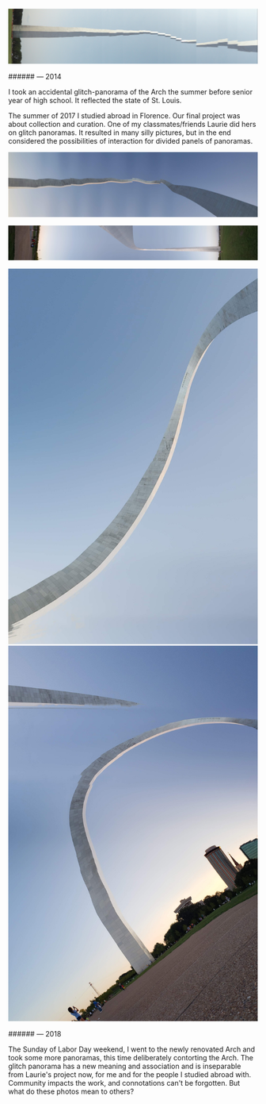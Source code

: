 <a name="glitchpano01"></a>

<p class="fill"><img src="images/2/arch2014.jpg"></p>
###### — 2014

I took an accidental glitch-panorama of the Arch the summer before senior year of high school. It reflected the state of St. Louis.

The summer of 2017 I studied abroad in Florence. Our final project was about collection and curation. One of my classmates/friends Laurie did hers on glitch panoramas. It resulted in many silly pictures, but in the end considered the possibilities of interaction for divided panels of panoramas.

![](images/2/arch2018a.jpg)

![](images/2/arch2018b.jpg)
<p><img src="images/2/arch2018c.jpg" class="half_left"><img src="images/2/arch2018d.jpg" class="half_right"></p>
###### — 2018

The Sunday of Labor Day weekend, I went to the newly renovated Arch and took some more panoramas, this time deliberately contorting the Arch. The glitch panorama has a new meaning and association and is inseparable from Laurie's project now, for me and for the people I studied abroad with. Community impacts the work, and connotations can't be forgotten. But what do these photos mean to others?
